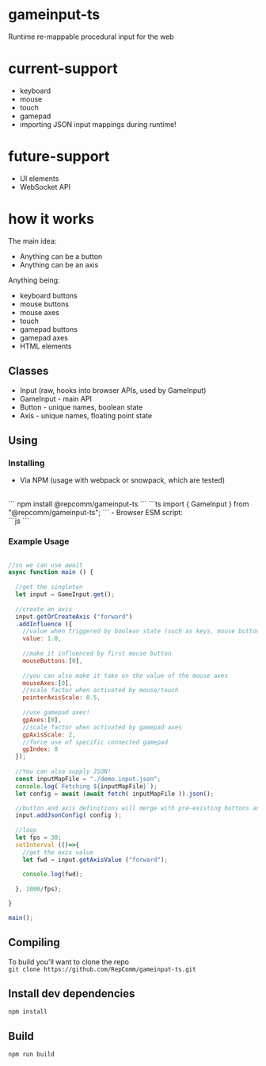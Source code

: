 
# gameinput-ts
Runtime re-mappable procedural input for the web

# current-support
- keyboard
- mouse
- touch
- gamepad
- importing JSON input mappings during runtime!

# future-support
- UI elements
- WebSocket API

# how it works
The main idea:
- Anything can be a button
- Anything can be an axis

Anything being:
- keyboard buttons
- mouse buttons
- mouse axes
- touch
- gamepad buttons
- gamepad axes
- HTML elements

## Classes
- Input (raw, hooks into browser APIs, used by GameInput)
- GameInput - main API
- Button - unique names, boolean state
- Axis - unique names, floating point state

## Using
### Installing
- Via NPM (usage with webpack or snowpack, which are tested)
<br>
```
npm install @repcomm/gameinput-ts
```
```ts
import { GameInput } from "@repcomm/gameinput-ts";
```
- Browser ESM script:
<br>
```js
<script type="module">
import { GameInput } from "/path/to/gameinput/mod.js";
</script>
```

### Example Usage
```js

//so we can use await
async function main () {
  
  //get the singleton
  let input = GameInput.get();
  
  //create an axis
  input.getOrCreateAxis ("forward")
  .addInfluence ({
    //value when triggered by boolean state (such as keys, mouse buttons, gamepad buttons)
    value: 1.0,
    
    //make it influenced by first mouse button
    mouseButtons:[0],
    
    //you can also make it take on the value of the mouse axes
    mouseAxes:[0],
    //scale factor when activated by mouse/touch
    pointerAxisScale: 0.5,
    
    //use gamepad axes!
    gpAxes:[0],
    //scale factor when activated by gamepad axes
    gpAxisScale: 2,
    //force use of specific connected gamepad
    gpIndex: 0
  });
  
  //You can also supply JSON!
  const inputMapFile = "./demo.input.json";
  console.log(`Fetching ${inputMapFile}`);
  let config = await (await fetch( inputMapFile )).json();

  //button and axis definitions will merge with pre-existing buttons and axes
  input.addJsonConfig( config );
  
  //loop
  let fps = 30;
  setInterval (()=>{
    //get the axis value
    let fwd = input.getAxisValue ("forward");
    
    console.log(fwd);
    
  }, 1000/fps);

}

main();


```

## Compiling
To build you'll want to clone the repo<br>
`git clone https://github.com/RepComm/gameinput-ts.git`

## Install dev dependencies
`npm install`
## Build
`npm run build`

